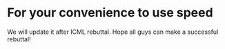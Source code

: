 # For your convenience to use speed

We will update it after ICML rebuttal. Hope all guys can make a successful rebuttal!

